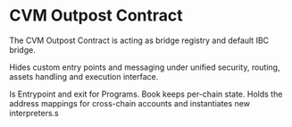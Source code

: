 # CVM Outpost Contract

The CVM Outpost Contract is acting as bridge registry and default IBC bridge.

Hides custom entry points and messaging  under unified security, routing, assets handling and execution interface.

Is Entrypoint and exit for Programs. 
Book keeps per-chain state. Holds the address mappings for cross-chain accounts and instantiates new interpreters.s